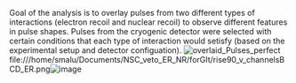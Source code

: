 Goal of the analysis is to overlay pulses from two different types of interactions (electron recoil and nuclear recoil) to observe different features in pulse shapes. Pulses from the cryogenic detector were selected with certain conditions that each type of interaction would setisfy (based on the experimental setup and detector configuation). ![overlaid_Pulses_perfect](https://user-images.githubusercontent.com/40996191/178026839-e48b8b68-7c36-410e-a3f2-337435f7c0a2.png)file:///home/smalu/Documents/NSC_veto_ER_NR/forGIt/rise90_v_channelsBCD_ER.png![image](https://user-images.githubusercontent.com/40996191/179090270-9de18cd3-144c-4e62-94cb-0f290198ffef.png)

